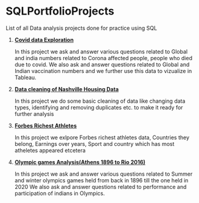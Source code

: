 # SQLPortfolioProjects
List of all Data analysis projects done for practice using SQL

1. [**Covid data Exploration**](https://github.com/Rakesh-Kashyap-git/SQLPortfolioProjects/blob/main/Portfoliproject1_CovidData_Exploration.sql)
   
   In this project we ask and answer various questions related to Global and india numbers related to Corona affected people, people who died due to covid.
   We also ask and answer questions related to Global and Indian vaccination numbers and we further use this data to vizualize in Tableau.
   
   
2. [**Data cleaning of Nashville Housing Data**](Protfoliproject2_NashvilleHouseData_DataCleaning.sql)

   In this project we do some basic cleaning of data like changing data types, identifying and removing duplicates etc. to make it ready for further analysis 
   
3. [**Forbes Richest Athletes**](https://github.com/Rakesh-Kashyap-git/SQLPortfolioProjects/blob/main/ForbesRichestAthletes.sql)

   In this project we exlpore Forbes richest athletes data, Countries they belong, Earnings over years, Sport and country which has most atheletes appeared etcetera 
   
4. [**Olympic games Analysis(Athens 1896 to Rio 2016)**](https://github.com/Rakesh-Kashyap-git/SQLPortfolioProjects/blob/main/Kaggle_Olympics_Analysis.sql)
   
   In this project we ask and answer various questions related to Summer and winter olympics games held from back in 1896 till the one held in 2020
   We also ask and answer questions related to performance and participation of indians in Olympics.
